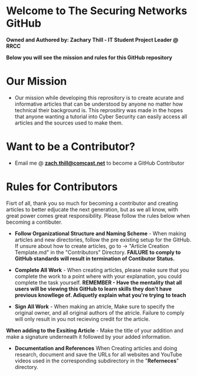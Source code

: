 # Welcome to The Securing Networks GitHub 
**Owned and Authored by: Zachary Thill - IT Student Project Leader @ RRCC** 

**Below you will see the mission and rules for this GitHub repository** 

# Our Mission 
 - Our mission while developing this reprository is to create acurate and informative articles that can be understood by anyone no matter how technical their background is.
   This reprositiry was made in the hopes that anyone wanting a tutorial into Cyber Security can easily access all articles and the sources used to make them. 
   
# Want to be a Contributor? 
 - Email me @ **zach.thill@comcast.net** to become a GitHub Contributor 

# Rules for Contributors  
Fisrt of all, thank you so much for becoming a contributor and creating articles to better edjucate the next generation, but as we all know, with great power comes great 
responsibility. Please follow the rules below when becoming a contibuter.

- **Follow Organizational Structure and Naming Scheme** - When making articles and new directories, follow the pre existing setup for the GitHub. If unsure about how to create
 articles, go to -> "Article Creation Template.md" in the "Contributors" Directory. 
 **FAILURE to comply to GitHub standards will result in termination of Contibutor Status.**
 
- **Complete All Work** - When creating articles, please make sure that you complete the work to a point where with your explanation, you could complete the task yourself. 
 **REMEMBER - Have the mentality that all users will be viewing this GitHub to learn skills they don't have previous knowllege of. Adiquetly explain what you're trying**
 **to teach** 

- **Sign All Work** - When making an atricle, Make sure to specify the original owner, and all original authors of the atricle. Failure to comply will only result in you not        recieving credit for the article.

**When adding to the Exsiting Article** - Make the title of your addition and make a signature underneath it followed by your added information. 

 -  **Documentation and References** 
 When Creating articles and doing research, document and save the URLs for all websites and YouTube videos used in the corresponding subdirectory in the "**Referneces**"
 directory.
